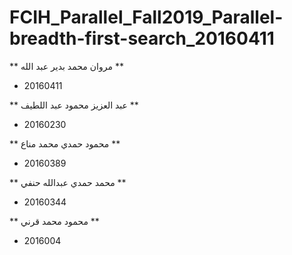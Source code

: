 # FCIH_Parallel_Fall2019_Parallel-breadth-first-search_20160411

** مروان محمد بدير عبد الله **
* 20160411

** عبد العزيز محمود عبد اللطيف **
* 20160230

** محمود حمدي محمد مناع **
* 20160389

** محمد حمدي عبدالله حنفي **
* 20160344

** محمود محمد قرني **
* 2016004
